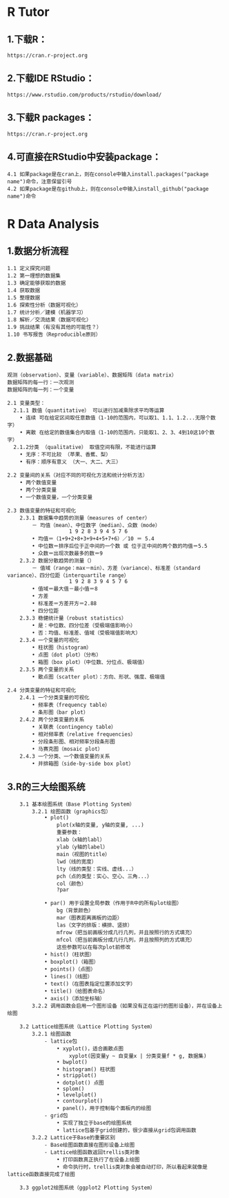 # R Tutor
## 1.下载R：
    https://cran.r-project.org
## 2.下载IDE RStudio：
    https://www.rstudio.com/products/rstudio/download/
## 3.下载R packages：  
    https://cran.r-project.org
## 4.可直接在RStudio中安装package：  
    4.1 如果package是在cran上，则在console中输入install.packages("package name")命令，注意保留引号  
    4.2 如果package是在github上，则在console中输入install_github("package name")命令
  
# R Data Analysis
## 1.数据分析流程
    1.1 定义探究问题
    1.2 第一理想的数据集
    1.3 确定能够获取的数据
    1.4 获取数据
    1.5 整理数据
    1.6 探索性分析（数据可视化）
    1.7 统计分析／建模（机器学习）
    1.8 解析／交流结果（数据可视化）
    1.9 挑战结果（有没有其他的可能性？）
    1.10 书写报告（Reproducible原则）

## 2.数据基础
    观测（observation）、变量（variable）、数据矩阵（data matrix）
    数据矩阵的每一行：一次观测
    数据矩阵的每一列：一个变量
    
    2.1 变量类型：
      2.1.1 数值（quantitative） 可以进行加减乘除求平均等运算
        • 连续 可在给定区间取任意数值（1-10的范围内，可以取1、1.1、1.2...无限个数字）
        • 离散 在给定的数值集合内取值（1-10的范围内，只能取1、2、3、4到10这10个数字）
      2.1.2分类 （qualitative） 取值空间有限，不能进行运算
        • 无序：不可比较 （苹果、香蕉、梨）
        • 有序：顺序有意义 （大一、大二、大三）
        
    2.2 变量间的关系（对应不同的可视化方法和统计分析方法）
        • 两个数值变量
        • 两个分类变量
        • 一个数值变量，一个分类变量
        
    2.3 数值变量的特征和可视化
        2.3.1 数据集中趋势的测量（measures of center）
            － 均值（mean）、中位数字（median）、众数（mode）
                        1 9 2 8 3 9 4 5 7 6
            • 均值＝（1+9+2+8+3+9+4+5+7+6）／10 ＝ 5.4
            • 中位数＝排序后位于正中间的一个数 或 位于正中间的两个数的均值＝5.5
            • 众数＝出现次数最多的数＝9
        2.3.2 数据分散趋势的测量（）
            － 值域（range：max－min）、方差（variance）、标准差（standard variance）、四分位距（interquartile range）
                        1 9 2 8 3 9 4 5 7 6
            • 值域＝最大值－最小值＝8
            • 方差
            • 标准差＝方差开方＝2.88
            • 四分位距
        2.3.3 稳健统计量（robust statistics）
            • 是：中位数、四分位差（受极端值影响小）
            • 否：均值、标准差、值域（受极端值影响大）
        2.3.4 一个变量的可视化
            • 柱状图（histogram）
            • 点图（dot plot）（分布）
            • 箱图（box plot）（中位数、分位点、极端值）
        2.3.5 两个变量的关系
            • 散点图（scatter plot）：方向、形状、强度、极端值
            
    2.4 分类变量的特征和可视化
        2.4.1 一个分类变量的可视化
            • 频率表（frequency table）
            • 条形图（bar plot）
        2.4.2 两个分类变量的关系
            • 关联表（contingency table）
            • 相对频率表（relative frequencies）
            • 分段条形图、相对频率分段条形图
            • 马赛克图（mosaic plot）
        2.4.3 一个分类、一个数值变量的关系
            • 并排箱图（side-by-side box plot）

## 3.R的三大绘图系统
        3.1 基本绘图系统（Base Plotting System）
            3.2.1 绘图函数（graphics包）
                • plot()
                    plot(x轴的变量, y轴的变量, ...)
                    重要参数：
                    xlab（x轴的labl）
                    ylab（y轴的label）
                    main（视图的title）
                    lwd（线的宽度）
                    lty（线的类型：实线、虚线...）
                    pch（点的类型：实心、空心、三角...）
                    col（颜色）
                    ?par
                    
                • par() 用于设置全局参数（作用于R中的所有plot绘图）
                    bg（背景颜色）
                    mar（图表距离画板的边距）
                    las（文字的排版：横排、竖排）
                    mfrow（把当前画板分成几行几列，并且按照行的方式填充）
                    mfcol（把当前画板分成几行几列，并且按照列的方式填充）
                    这些参数可以在每次plot前修改
                • hist()（柱状图）
                • boxplot()（箱图）
                • points()（点图）
                • lines()（线图）
                • text()（在图表指定位置添加文字）
                • title()（给图表命名）
                • axis()（添加坐标轴）
            3.2.2 调用函数会启用一个图形设备（如果没有正在运行的图形设备），并在设备上绘图
            
        3.2 Lattice绘图系统（Lattice Plotting System）
            3.2.1 绘图函数
                - lattice包
                    • xyplot()，适合画散点图
                        xyplot(因变量y ~ 自变量x | 分类变量f * g, 数据集)
                    • bwplot() 
                    • histogram() 柱状图
                    • stripplot()
                    • dotplot() 点图
                    • splom() 
                    • levelplot()
                    • contourplot()
                    • panel()，用于控制每个面板内的绘图
                - grid包
                    • 实现了独立于base的绘图系统
                    • lattice包基于grid创建的，很少直接从grid包调用函数
            3.2.2 Lattice于Base的重要区别
                - Base绘图函数直接在图形设备上绘图
                - Lattice绘图函数返回trellis类对象
                    • 打印函数真正执行了在设备上绘图
                    • 命令执行时，trellis类对象会被自动打印，所以看起来就像是lattice函数直接完成了绘图
        
        3.3 ggplot2绘图系统（ggplot2 Plotting System）
